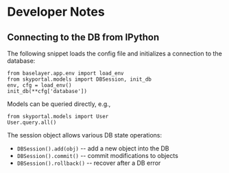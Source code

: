 # Developer Notes

## Connecting to the DB from IPython

The following snippet loads the config file and initializes a
connection to the database:

```
from baselayer.app.env import load_env
from skyportal.models import DBSession, init_db
env, cfg = load_env()
init_db(**cfg['database'])
```

Models can be queried directly, e.g.,

```
from skyportal.models import User
User.query.all()
```

The session object allows various DB state operations:

- `DBSession().add(obj)` -- add a new object into the DB
- `DBSession().commit()` -- commit modifications to objects
- `DBSession().rollback()` -- recover after a DB error
